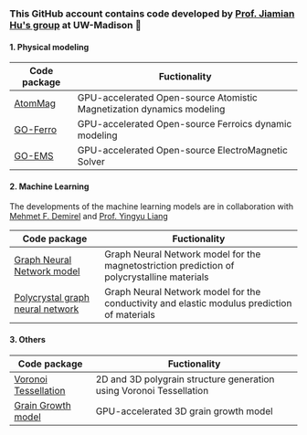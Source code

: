 ### This GitHub account contains code developed by [Prof. Jiamian Hu's group](https://mesomod.weebly.com/) at UW-Madison 👏

#### 1. Physical modeling

| Code package | Fuctionality |
| --------------- | --------------- |
| [AtomMag](https://github.com/jhu238/AtomMag) | GPU-accelerated Open-source Atomistic Magnetization dynamics modeling |
| [GO-Ferro]()| GPU-accelerated Open-source Ferroics dynamic modeling|
| [GO-EMS]()|GPU-accelerated Open-source ElectroMagnetic Solver |

#### 2. Machine Learning

The developments of the machine learning models are in collaboration with [Mehmet F. Demirel](https://github.com/mehmetfdemirel) and [Prof. Yingyu Liang](https://pages.cs.wisc.edu/~yliang/)

|Code package | Fuctionality |
| --------------- | --------------- |
| [Graph Neural Network model](https://github.com/mehmetfdemirel/PolycrystalGraph) | Graph Neural Network model for the magnetostriction prediction of polycrystalline materials |
| [Polycrystal graph neural network](https://github.com/mdai26/PGNN) | Graph Neural Network model for the conductivity and elastic modulus prediction of materials|

#### 3. Others

|Code package | Fuctionality |
| --------------- | --------------- |
| [Voronoi Tessellation](https://github.com/mdai26/Polygrain_Voronoi) | 2D and 3D polygrain structure generation using Voronoi Tessellation |
| [Grain Growth model](https://github.com/mdai26/3DGrainGrowth) | GPU-accelerated 3D grain growth model|
